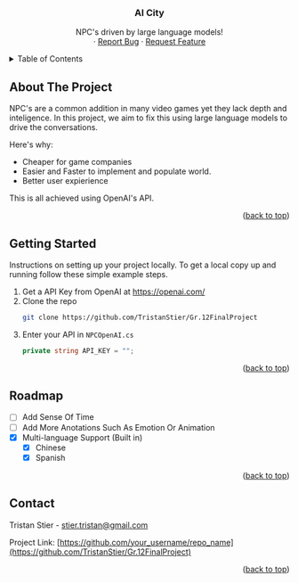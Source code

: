 <!-- Improved compatibility of back to top link: See: https://github.com/othneildrew/Best-README-Template/pull/73 -->
<a name="readme-top"></a>
<!-- PROJECT LOGO -->
<br />
<div align="center">
  <h3 align="center">AI City</h3>

  <p align="center">
    NPC's driven by large language models!
    <br />
    ·
    <a href="https://github.com/othneildrew/Best-README-Template/issues">Report Bug</a>
    ·
    <a href="https://github.com/othneildrew/Best-README-Template/issues">Request Feature</a>
  </p>
</div>



<!-- TABLE OF CONTENTS -->
<details>
  <summary>Table of Contents</summary>
  <ol>
    <a href="#about-the-project">About The Project</a>
    <li><a href="#roadmap">Roadmap</a></li>
    <li><a href="#contact">Contact</a></li>
  </ol>
</details>



<!-- ABOUT THE PROJECT -->
## About The Project
NPC's are a common addition in many video games yet they lack depth and inteligence. In this project, we aim to fix this using large language models to drive the conversations.

Here's why:
* Cheaper for game companies
* Easier and Faster to implement and populate world.
* Better user expierience

This is all achieved using OpenAI's API.

<p align="right">(<a href="#readme-top">back to top</a>)</p>

<!-- GETTING STARTED -->
## Getting Started

Instructions on setting up your project locally.
To get a local copy up and running follow these simple example steps.

1. Get a API Key from OpenAI at https://openai.com/
2. Clone the repo
   ```sh
   git clone https://github.com/TristanStier/Gr.12FinalProject
   ```
4. Enter your API in `NPCOpenAI.cs`
   ```cs
   private string API_KEY = "";
   ```

<p align="right">(<a href="#readme-top">back to top</a>)</p>



<!-- ROADMAP -->
## Roadmap

- [ ] Add Sense Of Time
- [ ] Add More Anotations Such As Emotion Or Animation
- [X] Multi-language Support (Built in)
    - [X] Chinese
    - [X] Spanish

<p align="right">(<a href="#readme-top">back to top</a>)</p>



<!-- CONTACT -->
## Contact

Tristan Stier - stier.tristan@gmail.com

Project Link: [https://github.com/your_username/repo_name](https://github.com/TristanStier/Gr.12FinalProject)

<p align="right">(<a href="#readme-top">back to top</a>)</p>
